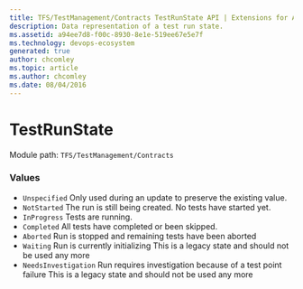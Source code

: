 ```yaml
---
title: TFS/TestManagement/Contracts TestRunState API | Extensions for Azure DevOps Services
description: Data representation of a test run state.
ms.assetid: a94ee7d8-f00c-8930-8e1e-519ee67e5e7f
ms.technology: devops-ecosystem
generated: true
author: chcomley
ms.topic: article
ms.author: chcomley
ms.date: 08/04/2016
---
```


# TestRunState

Module path: `TFS/TestManagement/Contracts`

### Values

* `Unspecified` Only used during an update to preserve the existing value.
* `NotStarted` The run is still being created.  No tests have started yet.
* `InProgress` Tests are running.
* `Completed` All tests have completed or been skipped.
* `Aborted` Run is stopped and remaining tests have been aborted
* `Waiting` Run is currently initializing This is a legacy state and should not be used any more
* `NeedsInvestigation` Run requires investigation because of a test point failure This is a legacy state and should not be used any more
